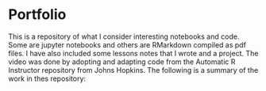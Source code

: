# Portfolio
This is a repository of what I consider interesting notebooks and code.  Some are jupyter notebooks and others are RMarkdown compiled as pdf files.  I have also included some lessons notes that I wrote and a project.  The video was done by adopting and adapting code from the Automatic R Instructor repository from Johns Hopkins.  The following is a summary of the work in thes repository:


